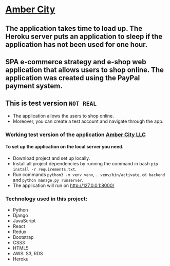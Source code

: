 # [Amber City](https://ambercity.herokuapp.com/)
## The application takes time to load up. The Heroku server puts an application to sleep if the application has not been used for one hour.

## SPA e-commerce strategy and e-shop web application that allows users to shop online. The application was created using the PayPal payment system.

 ## This is test version ```NOT REAL```
- The application allows the users to shop online.
- Moreover, you can create a test account and navigate through the app. 

###  Working test version of the application [Amber City LLC](https://ambercity.herokuapp.com/)

#### To set up the application on the local server you need. 
- Download project and set up locally.
- Install all project dependencies by running the command in bash ```pip install -r requirements.txt```. 
- Run commands ```python3 -m venv venv```, ```. venv/bin/activate```, ```cd backend``` and ```python manage.py runserver```.
- The application will run on http://127.0.0.1:8000/


### Technology used in this project:
- Python
- Django
- JavaScript
- React
- Redux
- Bootstrap
- CSS3
- HTML5
- AWS: S3, RDS
- Heroku
